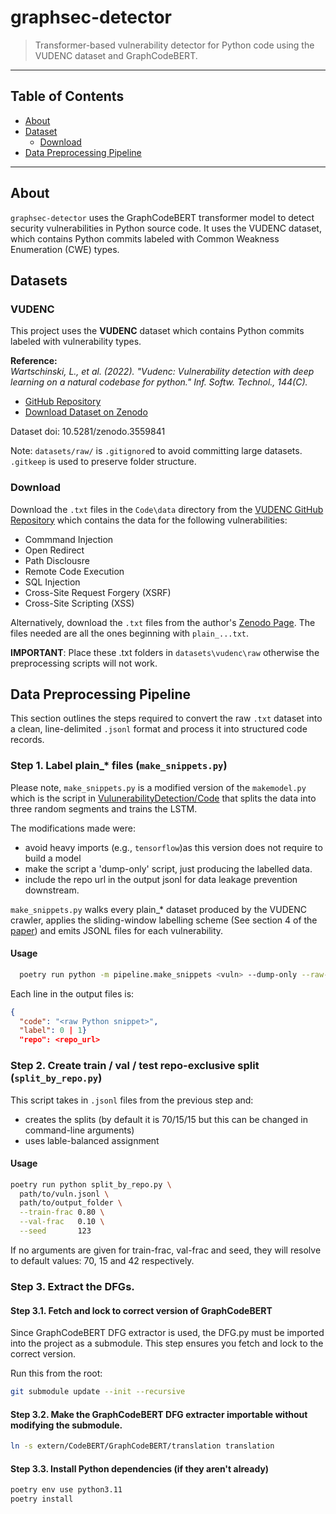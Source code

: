 # graphsec-detector

> Transformer-based vulnerability detector for Python code using the VUDENC dataset and GraphCodeBERT.

---

## Table of Contents

- [About](#about)
- [Dataset](#dataset)
  - [Download](download)
- [Data Preprocessing Pipeline](#data-preprocessing-pipeline)

---

## About

`graphsec-detector` uses the GraphCodeBERT transformer model to detect security vulnerabilities in Python source code. It uses the VUDENC dataset, which contains Python commits labeled with Common Weakness Enumeration (CWE) types.

## Datasets

### VUDENC

This project uses the **VUDENC** dataset which contains Python commits labeled with vulnerability types.

**Reference:**  
*Wartschinski, L., et al. (2022). "Vudenc: Vulnerability detection with deep learning on a natural codebase for python." Inf. Softw. Technol., 144(C).*

- [GitHub Repository](https://github.com/LauraWartschinski/VulnerabilityDetection/tree/master)  
- [Download Dataset on Zenodo](https://zenodo.org/records/3559203)

Dataset doi: 10.5281/zenodo.3559841

Note: `datasets/raw/` is `.gitignore`d to avoid committing large datasets. `.gitkeep` is used to preserve folder structure.


### Download 

Download the `.txt` files in the `Code\data` directory from the [VUDENC GitHub Repository](https://github.com/LauraWartschinski/VulnerabilityDetection/tree/master) which contains the data for the following vulnerabilities:
- Commmand Injection
- Open Redirect
- Path Disclousre
- Remote Code Execution
- SQL Injection
- Cross-Site Request Forgery (XSRF)
- Cross-Site Scripting (XSS)

Alternatively, download the `.txt` files from the author's [Zenodo Page](https://zenodo.org/records/3559841#.XeVaZNVG2Hs). The files needed are all the ones beginning with `plain_...txt`.

**IMPORTANT**: Place these .txt folders in `datasets\vudenc\raw` otherwise the preprocessing scripts will not work. 

## Data Preprocessing Pipeline
This section outlines the steps required to convert the raw `.txt` dataset into a clean, line-delimited `.jsonl` format and process it into structured code records.

### Step 1. Label plain_* files  (`make_snippets.py`)

Please note, `make_snippets.py` is a modified version of the `makemodel.py` which is the script in [VulunerabilityDetection/Code](https://github.com/LauraWartschinski/VulnerabilityDetection) that splits the data into three random segments and trains the LSTM.

The modifications made were:
  - avoid heavy imports (e.g., `tensorflow`)as this version does not require to build a model
  - make the script a 'dump-only' script, just producing the labelled data.
  - include the repo url in the output jsonl for data leakage prevention downstream.

`make_snippets.py` walks every plain_* dataset produced by the VUDENC crawler, applies the sliding-window labelling scheme (See section 4 of the [paper](https://arxiv.org/abs/2201.08441)) and emits JSONL files for each vulnerability.


#### Usage
```bash
  poetry run python -m pipeline.make_snippets <vuln> --dump-only --raw-dir datasets/vudenc/raw --out-dir datasets/vudenc/processed
```

Each line in the output files is:

```json
{
  "code": "<raw Python snippet>",
  "label": 0 | 1}
  "repo": <repo_url>
```

### Step 2. Create train / val / test repo-exclusive split (`split_by_repo.py`)

This script takes in `.jsonl` files from the previous step and:

- creates the splits (by default it is 70/15/15 but this can be changed in command-line arguments)
- uses lable-balanced assignment

#### Usage

```bash
poetry run python split_by_repo.py \
  path/to/vuln.jsonl \
  path/to/output_folder \
  --train-frac 0.80 \
  --val-frac   0.10 \
  --seed       123
  ```

If no arguments are given for train-frac, val-frac and seed, they will resolve to default values: 70, 15 and 42 respectively.

### Step 3. Extract the DFGs.

#### Step 3.1. Fetch and lock to correct version of GraphCodeBERT 

Since GraphCodeBERT DFG extractor is used, the DFG.py must be imported into the project as a submodule. This step ensures you fetch and lock to the correct version.

Run this from the root:

```bash
git submodule update --init --recursive
```

#### Step 3.2. Make the GraphCodeBERT DFG extracter importable without modifying the submodule.

```bash
ln -s extern/CodeBERT/GraphCodeBERT/translation translation
```

#### Step 3.3. Install Python dependencies (if they aren't already)

```bash
poetry env use python3.11
poetry install
```